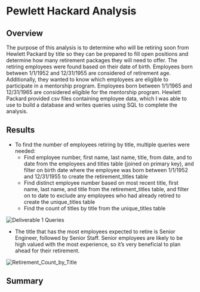 # Pewlett Hackard Analysis

## Overview

The purpose of this analysis is to determine who will be retiring soon from Hewlett Packard by title so they can be prepared to fill open positions and determine how many retirement packages they will need to offer. The retiring employees were found based on their date of birth.  Employees born between 1/1/1952 and 12/31/1955 are considered of retirement age. Additionally, they wanted to know which employees are eligible to participate in a mentorship program. Employees born between 1/1/1965 and 12/31/1965 are considered eligible for the mentorship program. Hewlett Packard provided csv files containing employee data, which I was able to use to build a database and writes queries using SQL to complete the analysis.

## Results

* To find the number of employees retiring by title, multiple queries were needed:
   *  Find employee number, first name, last name, title, from date, and to date from the employees and titles table (joined on primary key), and filter on birth date where the employee was born between 1/1/1952 and 12/31/1955 to create the retirement_titles table
   *  Find distinct employee number based on most recent title, first name, last name, and title from the retirement_titles table, and filter on to date to exclude any employees who had already retired to create the unique_titles table
   *  Find the count of titles by title from the unique_titles table

![Deliverable 1 Queries](https://user-images.githubusercontent.com/115508658/205504443-2d88bb75-4ae7-4ac5-b6b0-06d7ec11ea83.png)

* The title that has the most employees expected to retire is Senior Engineer, followed by Senior Staff. Senior employees are likely to be high valued with the most experience, so it’s very beneficial to plan ahead for their retirement.

![Retirement_Count_by_Title](https://user-images.githubusercontent.com/115508658/205503761-9d10ca29-0ec9-428f-9c77-5dfbfc09860e.png)


## Summary
